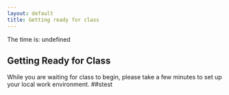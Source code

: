 ```yaml
---
layout: default
title: Getting ready for class
---
```


The time is: undefined

## Getting Ready for Class
While you are waiting for class to begin, please take a few minutes to set up your local work environment.
##stest

